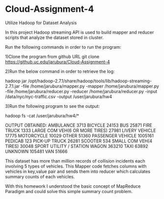 # Cloud-Assignment-4
Utilize Hadoop for Dataset Analysis


In this project Hadoop streaming API is used to build mapper and reducer scripts that analyze the dataset stored in cluster. 

Run the following commands in order to run the program:

1)Clone the program from github URL 
git clone https://github.uc.edu/jarubura/Cloud-Assignment-4

2)Run the below command in order to retrieve the log:

hadoop jar /opt/hadoop-2.7.1/share/hadoop/tools/lib/hadoop-streaming-2.7.1.jar -file /home/jarubura/mapper.py    -mapper /home/jarubura/mapper.py -file /home/jarubura/reducer.py   -reducer /home/jarubura/reducer.py -input /data/nyc/nyc-traffic.csv  -output /user/jarubura/hw4

3)Run the following program to see the output:

hadoop fs -cat /user/jarubura/hw4/*

OUTPUT OBTAINED:
AMBULANCE       3713
BICYCLE 24153
BUS     25871
FIRE TRUCK      1333
LARGE COM VEH(6 OR MORE TIRES)  27981
LIVERY VEHICLE  17775
MOTORCYCLE      10029
OTHER   51360
PASSENGER VEHICLE       1005161
PEDICAB 123
PICK-UP TRUCK   26281
SCOOTER 534
SMALL COM VEH(4 TIRES)  30048
SPORT UTILITY / STATION WAGON   363210
TAXI    63892
UNKNOWN 105481
VAN     51666

This dataset has more than million records of collision incidents each involving 5 types of vehicles. This Mapper code fetches columns with vehicles in key,value pair and sends them into reducer which calculates summary counts of each vehicles.

With this homework I understood the basic concept of MapReduce Paradigm and could solve this simple summary count problem.
